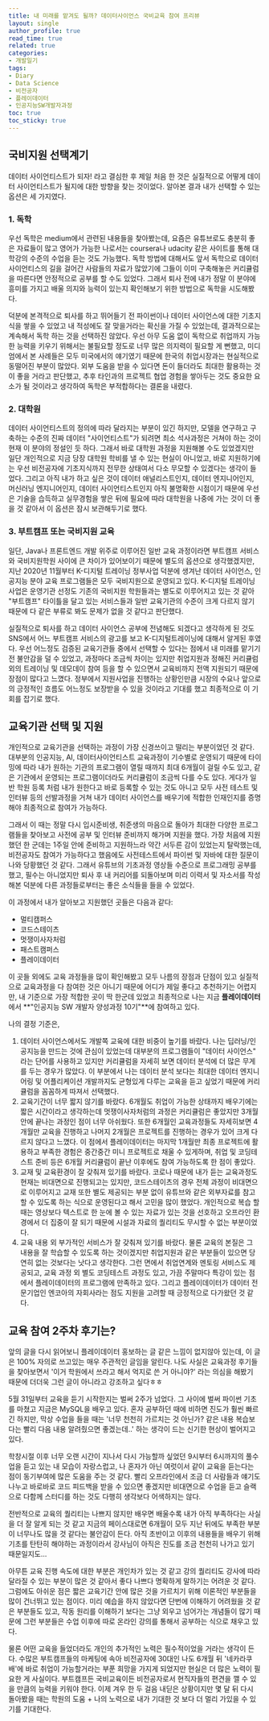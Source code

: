 ```yaml
---
title: 내 미래를 맡겨도 될까? 데이터사이언스 국비교육 참여 프리뷰
layout: single
author_profile: true
read_time: true
related: true
categories:
- 개발일기
tags:
- Diary
- Data Science
- 비전공자
- 플레이데이터
- 인공지능SW개발자과정
toc: true
toc_sticky: true
---
```



## 국비지원 선택계기

데이터 사이언티스트가 되자! 라고 결심한 후 제일 처음 한 것은 실질적으로 어떻게 데이터 사이언티스트가 될지에 대한 방향을 찾는 것이었다. 알아본 결과 내가 선택할 수 있는 옵션은 세 가지였다.

### 1. 독학

우선 독학은 medium에서 관련된 내용들을 찾아봤는데, 요즘은 유튜브로도 충분히 좋은 자료들이 많고 영어가 가능한 나로서는 coursera나 udacity 같은 사이트를 통해 대학강의 수준의 수업을 듣는 것도 가능했다. 독학 방법에 대해서도 앞서 독학으로 데이터 사이언티스의 길을 걸어간 사람들의 자료가 많았기에 그들이 이미 구축해놓은 커리큘럼을 따른다면 안정적으로 공부를 할 수도 있었다. 그래서 퇴사 전에 내가 정말 이 분야에 흥미를 가지고 배울 의지와 능력이 있는지 확인해보기 위한 방법으로 독학을 시도해봤다.

덕분에 본격적으로 퇴사를 하고 뛰어들기 전 파이썬이나 데이터 사이언스에 대한 기초지식을 쌓을 수 있었고 내 적성에도 잘 맞을거라는 확신을 가질 수 있었는데, 결과적으로는 계속해서 독학 하는 것을 선택하진 않았다. 우선 아무 도움 없이 독학으로 취업까지 가능한 능력을 키우기 위해서는 불필요할 정도로 너무 많은 의지력이 필요할 게 뻔했고, 미디엄에서 본 사례들은 모두 미국에서의 얘기였기 때문에 한국의 취업시장과는 현실적으로 동떨어진 부분이 많았다. 외부 도움을 받을 수 있다면 돈이 들더라도 최대한 활용하는 것이 좋을 거라고 판단했고, 추후 타인과의 프로젝트 협업 경험을 쌓아두는 것도 중요한 요소가 될 것이라고 생각하여 독학은 부적합하다는 결론을 내렸다.

### 2. 대학원

데이터 사이언티스트의 정의에 따라 달라지는 부분이 있긴 하지만, 모델을 연구하고 구축하는 수준의 진짜 데이터 "사이언티스트"가 되려면 최소 석사과정은 거쳐야 하는 것이 현재 이 분야의 정설인 듯 하다. 그래서 바로 대학원 과정을 지원해볼 수도 있었겠지만 일단 개인적으로 지금 당장 대학원 학비를 낼 수 있는 현실이 아니었고, 바로 지원하기에는 우선 비전공자에 기초지식까지 전무한 상태여서 다소 무모할 수 있겠다는 생각이 들었다. 그리고 아직 내가 하고 싶은 것이 데이터 애널리스트인지, 데이터 엔지니어인지, 머신러닝 엔지니어인지, 데이터 사이언티스트인지 아직 불명확한 시점이기 때문에 우선은 기술을 습득하고 실무경험을 쌓은 뒤에 필요에 따라 대학원을 나중에 가는 것이 더 좋을 것 같아서 이 옵션은 잠시 보관해두기로 했다.

### 3. 부트캠프 또는 국비지원 교육

일단, Java나 프론트엔드 개발 위주로 이루어진 일반 교육 과정이라면 부트캠프 서비스와 국비지원학원 사이에 큰 차이가 있어보이기 때문에 별도의 옵션으로 생각했겠지만, 지난 2020년 11월부터 K-디지털 트레이닝 정부사업 덕분에 생겨난 데이터 사이언스, 인공지능 분야 교육 프로그램들은 모두 국비지원으로 운영되고 있다. K-디지털 트레이닝 사업은 운영기관 선정도 기존의 국비지원 학원들과는 별도로 이루어지고 있는 것 같아 "부트캠프" 타이틀을 달고 있는 서비스들과 일반 교육기관의 수준이 크게 다르지 않기 때문에 다 같은 부류로 봐도 문제가 없을 것 같다고 판단했다.

실질적으로 퇴사를 하고 데이터 사이언스 공부에 전념해도 되겠다고 생각하게 된 것도 SNS에서 어느 부트캠프 서비스의 광고를 보고 K-디지털트레이닝에 대해서 알게된 후였다. 우선 어느정도 검증된 교육기관들 중에서 선택할 수 있다는 점에서 내 미래를 맡기기 전 불안감을 덜 수 있었고, 과정마다 조금씩 차이는 있지만 취업지원과 정해진 커리큘럼 외의 트레이닝 및 데모데이 참여 등을 할 수 있으면서 교육비까지 전액 지원되기 때문에 장점이 많다고 느꼈다. 정부에서 지원사업을 진행하는 상황인만큼 시장의 수요나 앞으로의 긍정적인 흐름도 어느정도 보장받을 수 있을 것이라고 기대를 했고 최종적으로 이 기회를 잡기로 했다.



## 교육기관 선택 및 지원

개인적으로 교육기관을 선택하는 과정이 가장 신경쓰이고 떨리는 부분이었던 것 같다. 대부분의 인공지능, AI, 데이터사이언티스트 교육과정이 기수별로 운영되기 때문에 타이밍에 따라 내가 원하는 기관의 프로그램이 열릴 때까지 최대 6개월이 걸릴 수도 있고, 같은 기관에서 운영되는 프로그램이더라도 커리큘럼이 조금씩 다를 수도 있다. 게다가 일반 학원 등록 처럼 내가 원한다고 바로 등록할 수 있는 것도 아니고 모두 사전 테스트 및 인터뷰 등의 선발과정을 거쳐 내가 데이터 사이언스를 배우기에 적합한 인재인지를 증명해야 최종적으로 참여가 가능하다.

그래서 이 때는 정말 다시 입시준비생, 취준생의 마음으로 돌아가 최대한 다양한 프로그램들을 찾아보고 사전에 공부 및 인터뷰 준비까지 해가며 지원을 했다. 가장 처음에 지원했던 한 군데는 1주일 안에 준비하고 지원하느라 약간 서두른 감이 있었는지 탈락했는데, 비전공자도 참여가 가능하다고 했음에도 사전테스트에서 파이썬 및 자바에 대한 질문이 나와 당황했던 것 같다. 그래서 유튜브의 기초과정 영상들 수준으로 프로그래밍 공부를 했고, 필수는 아니었지만 퇴사 후 내 커리어를 되돌아보며 미리 이력서 및 자소서를 작성해본 덕분에 다른 과정들로부터는 좋은 소식들을 들을 수 있었다.

이 과정에서 내가 알아보고 지원했던 곳들은 다음과 같다:

- 멀티캠퍼스
- 코드스테이츠
- 멋쟁이사자처럼
- 패스트캠퍼스
- 플레이데이터

이 곳들 외에도 교육 과정들을 많이 확인해봤고 모두 나름의 장점과 단점이 있고 실질적으로 교육과정을 다 참여한 것은 아니기 때문에 어디가 제일 좋다고 추천하기는 어렵지만, 내 기준으로 가장 적합한 곳이 딱 한군데 있었고 최종적으로 나는 지금 **플레이데이터**에서 **"인공지능 SW 개발자 양성과정 10기"**에 참여하고 있다.

나의 결정 기준은,

1. 데이터 사이언스에서도 개발쪽 교육에 대한 비중이 높기를 바랐다. 나는 딥러닝/인공지능을 만드는 것에 관심이 있었는데 대부분의 프로그램들이 "데이터 사이언스" 라는 단어를 사용하고 있지만 커리큘럼을 자세히 보면 데이터 분석에 더 많은 무게를 두는 경우가 많았다. 이 부분에서 나는 데이터 분석 보다는 최대한 데이터 엔지니어링 및 어플리케이션 개발까지도 균형있게 다루는 교육을 듣고 싶었기 때문에 커리큘럼을 꼼꼼하게 따져서 선택했다.
2. 교육기간이 너무 짧지 않기를 바랐다. 6개월도 취업이 가능한 상태까지 배우기에는 짧은 시간이라고 생각하는데 멋쟁이사자처럼의 과정은 커리큘럼은 좋았지만 3개월 안에 끝나는 과정인 점이 너무 아쉬웠다. 또한 6개월인 교육과정들도 자세히보면 4개월만 교육을 진행하고 나머지 2개월은 프로젝트를 진행하는 경우가 있어 크게 다르지 않다고 느꼈다. 이 점에서 플레이데이터는 마지막 1개월만 최종 프로젝트에 활용하고 부족한 경험은 중간중간 미니 프로젝트로 채울 수 있게하며, 취업 및 코딩테스트 준비 등은 6개월 커리큘럼이 끝난 이후에도 참여 가능하도록 한 점이 좋았다.
3. 교재 및 교육환경이 잘 갖춰져 있기를 바랐다. 코로나 때문에 내가 듣는 교육과정도 현재는 비대면으로 진행되고는 있지만, 코드스테이츠의 경우 전체 과정이 비대면으로 이루어지고 교재 또한 별도 제공되는 부분 없이 유튜브와 같은 외부자료를 참고할 수 있도록 하는 식으로 운영된다고 해서 고민을 많이 했었다. 개인적으로 복습 할 때는 영상보다 텍스트로 한 눈에 볼 수 있는 자료가 있는 것을 선호하고 오프라인 환경에서 더 집중이 잘 되기 때문에 시설과 자료의 퀄리티도 무시할 수 없는 부분이었다.
4. 교육 내용 외 부가적인 서비스가 잘 갖춰져 있기를 바랐다. 물론 교육의 본질은 그 내용을 잘 학습할 수 있도록 하는 것이겠지만 취업지원과 같은 부분들이 있으면 당연히 없는 것보다는 낫다고 생각한다. 그런 면에서 취업연계와 멘토링 서비스도 제공되고, 교육 과정 외 별도 코딩테스트 과정도 있고, 가끔 주말마다 특강이 있는 점에서 플레이데이터의 프로그램에 만족하고 있다. 그리고 플레이데이터가 데이터 전문기업인 엔코아의 자회사라는 점도 지원을 고려할 때 긍정적으로 다가왔던 것 같다.



## 교육 참여 2주차 후기는?

앞의 글을 다시 읽어보니 플레이데이터 홍보하는 글 같은 느낌이 없지않아 있는데, 이 글은 100% 자의로 쓰고있는 매우 주관적인 글임을 알린다. 나도 사실은 교육과정 후기들을 찾아보면서 '이거 학원에서 쓰라고 해서 억지로 쓴 거 아니야?' 라는 의심을 해봤기 때문에 더더욱 그런 글이 아니라고 강조하고 싶다ㅎㅎ

5월 31일부터 교육을 듣기 시작한지는 벌써 2주가 넘었다. 그 사이에 벌써 파이썬 기초를 마쳤고 지금은 MySQL을 배우고 있다. 혼자 공부하던 때에 비하면 진도가 훨씬 빠르긴 하지만, 막상 수업을 들을 때는 '너무 천천히 가르치는 것 아닌가? 같은 내용 복습보다는 빨리 다음 내용 알려줬으면 좋겠는데..' 하는 생각이 드는 신기한 현상이 벌어지고 있다.

학창시절 이후 너무 오랜 시간이 지나서 다시 가능할까 싶었던 9시부터 6시까지의 풀수업을 듣고 있는 내 모습이 자랑스럽고, 나 혼자가 아닌 여럿이서 같이 교육을 듣는다는 점이 동기부여에 많은 도움을 주는 것 같다. 빨리 오프라인에서 조금 더 사람들과 얘기도 나누고 바로바로 코드 피드백을 받을 수 있으면 좋겠지만 비대면으로 수업을 듣고 슬랙으로 다함께 스터디를 하는 것도 다행히 생각보다 어색하지는 않다.

전반적으로 교육의 퀄리티는 나쁘지 않지만 배우면 배울수록 내가 아직 부족하다는 사실을 더 잘 알게 되는 것 같고 지금의 페이스대로면 6개월이 모두 지난 뒤에도 부족한 부분이 너무나도 많을 것 같다는 불안감이 든다. 아직 초반이고 이후의 내용들을 배우기 위해 기초를 탄탄히 해야하는 과정이라서 강사님이 아직은 진도를 조금 천천히 나가고 있기 때문일지도...

아무튼 교육 진행 속도에 대한 부분은 개인차가 있는 것 같고 강의 퀄리티도 강사에 따라 달라질 수 있는 부분이 많은 것 같아서 좋다 나쁘다 명확하게 말하기는 어려운 것 같다. 그럼에도 아쉬운 점은 짧은 교육기간 안에 많은 것을 가르치기 위해 이론적인 부분들을 많이 건너뛰고 있는 점이다. 미리 예습을 하지 않았다면 단번에 이해하기 어려웠을 것 같은 부분들도 있고, 작동 원리를 이해하기 보다는 그냥 외우고 넘어가는 개념들이 많기 때문에 그런 부분들은 수업 이후에 따로 온라인 강의를 통해서 공부하는 식으로 채우고 있다.

물론 어떤 교육을 들었더라도 개인의 추가적인 노력은 필수적이었을 거라는 생각이 든다. 수많은 부트캠프들의 마케팅에 속아 비전공자에 30대인 나도 6개월 뒤 '네카라쿠배'에 바로 취업이 가능할거라는 부푼 희망을 가지게 되었지만 현실은 더 많은 노력이 필요한 게 사실이다. 부트캠프든 국비교육이든 비전공자로서 현직자들의 편견을 깰 수 있을 만큼의 능력을 키워야 한다. 이제 겨우 한 두 걸음 내딛은 상황이지만 몇 달 뒤 다시 돌아봤을 때는 학원의 도움 + 나의 노력으로 내가 기대한 것 보다 더 멀리 가있을 수 있기를 기대한다.
